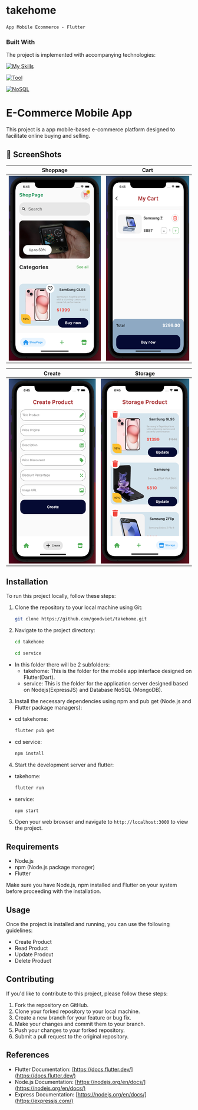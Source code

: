 # takehome

`App Mobile Ecommerce - Flutter `

### Built With

The project is implemented with accompanying technologies:

[![My Skills](https://skillicons.dev/icons?i=dart,flutter,nodejs,jsfigma&theme=light)](https://skillicons.dev)

[![Tool](https://skillicons.dev/icons?i=vscode,postman)](https://skillicons.dev)

[![NoSQL](https://skillicons.dev/icons?i=mongodb,figma)](https://skillicons.dev)



# E-Commerce Mobile App

This project is a app mobile-based e-commerce platform designed to facilitate online buying and selling.

## 📸 ScreenShots


| Shoppage | Cart |
|----------|----------|
| <img src="takehome/shoppage.png" width="500" height="500"> | <img src="takehome/addtocart.png" width="500" height="500"> |


| Create | Storage |
|----------|----------|
| <img src="takehome/create.png" width="500" height="500"> | <img src="takehome/storage.png" width="500" height="500"> |

## Installation

To run this project locally, follow these steps:

1. Clone the repository to your local machine using Git:

   ```sh
   git clone https://github.com/goodviet/takehome.git
   ```

2. Navigate to the project directory:

   ```sh
   cd takehome
   ```

    ```sh
   cd service
   ```
- In this folder there will be 2 subfolders:
    + takehome: This is the folder for the mobile app interface designed on Flutter(Dart).
    + service: This is the folder for the application server designed based on Nodejs(ExpressJS) and Database NoSQL (MongoDB).

3. Install the necessary dependencies using npm and pub get (Node.js and Flutter package managers):

- cd takehome:
   ```sh
   flutter pub get 
   ```

- cd service:

   ```sh
   npm install
   ```

4. Start the development server and flutter:
- takehome:
   ```sh
   flutter run
   ```

- service:

   ```sh
   npm start
   ```

5. Open your web browser and navigate to `http://localhost:3000` to view the project.

## Requirements

- Node.js
- npm (Node.js package manager)
- Flutter

Make sure you have Node.js, npm installed and Flutter on your system before proceeding with the installation.


## Usage

Once the project is installed and running, you can use the following guidelines:

- Create Product
- Read Product
- Update Prodcut
- Delete Product


## Contributing

If you'd like to contribute to this project, please follow these steps:

1. Fork the repository on GitHub.
2. Clone your forked repository to your local machine.
3. Create a new branch for your feature or bug fix.
4. Make your changes and commit them to your branch.
5. Push your changes to your forked repository.
6. Submit a pull request to the original repository.

## References

- Flutter Documentation: [https://docs.flutter.dev/](https://docs.flutter.dev/)
- Node.js Documentation: [https://nodejs.org/en/docs/](https://nodejs.org/en/docs/)
- Express Documentation: [https://nodejs.org/en/docs/](https://expressjs.com/)
